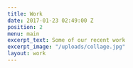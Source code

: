 ```yaml
---
title: Work
date: 2017-01-23 02:49:00 Z
position: 2
menu: main
excerpt_text: Some of our recent work
excerpt_image: "/uploads/collage.jpg"
layout: work
---
```


